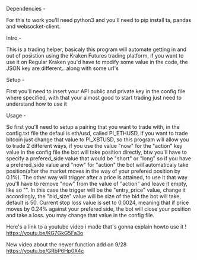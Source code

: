 Dependencies -

For this to work you'll need python3 and you'll need to pip install ta, pandas and websocket-client.

Intro -

This is a trading helper, basicaly this program will automate getting in and out of posistion 
using the Kraken Futures trading platform, if you want to use it on Regular Kraken you'd have to
modify some value in the code, the JSON key are different.. along with some url's

Setup - 

First you'll need to insert your API public and private key in the config file where specified, 
with that your almost good to start trading just need to understand how to use it

Usage -

So first you'll need to setup a pairing that you want to trade with, in the config.txt file the 
defaul is eth/usd, called PI_ETHUSD, if you want to trade bitcoin just change that value to 
PI_XBTUSD, so this program will allow you to trade 2 different ways, if you use the value "now" 
for the "action" key value in the config file the bot will take position directly, btw you'll have
to specify a prefered_side value that would be "short" or "long" so if you have a prefered_side 
value and "now" for "action" the bot will automaticaly take position(after the market moves in the
way of your prefered position by 0.1%). The other way will trigger after a price is attained, 
to use it that way you'll have to remove "now" from the value of "action" and leave it empty, 
like so "". In this case the trigger will be the "entry_price" value, change it accordingly, the 
"bid_size" value will be size of the bid the bot will take, default is 50. Current stop loss value 
is set to 0.0024, meaning that if price moves by 0.24% against your prefered side, the bot will 
close your position and take a loss. you may change that value in the config file.

Here's a link to a youtube video i made that's gonna explain howto use it !
https://youtu.be/KG7GkG5Fa3o

New video about the newer function add on 9/28
https://youtu.be/GRbP6Hp0X4c
